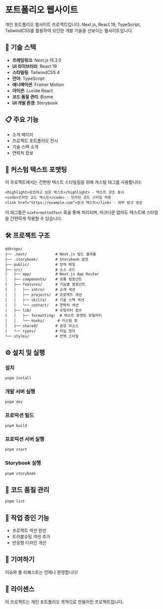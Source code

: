 # 포트폴리오 웹사이트

개인 포트폴리오 웹사이트 프로젝트입니다. Next.js, React 19, TypeScript, TailwindCSS를 활용하여 모던한 개발 기술을 선보이는 웹사이트입니다.

## 🚀 기술 스택

- **프레임워크**: Next.js 15.3.0
- **UI 라이브러리**: React 19
- **스타일링**: TailwindCSS 4
- **언어**: TypeScript
- **애니메이션**: Framer Motion
- **아이콘**: Lucide React
- **코드 품질 관리**: Biome
- **UI 개발 환경**: Storybook

## 📋 주요 기능

- 소개 페이지
- 프로젝트 포트폴리오 전시
- 기술 스택 소개
- 연락처 정보

## 📝 커스텀 텍스트 포맷팅

이 프로젝트에서는 간편한 텍스트 스타일링을 위해 커스텀 태그를 사용합니다:

```
<highlight>강조하고 싶은 텍스트</highlight> - 텍스트 강조 표시
<code>인라인 코드 텍스트</code> - 인라인 코드 스타일 적용
<link href="https://example.com">링크 텍스트</link> - 외부 링크 생성
```

이 태그들은 `useFormattedText` 훅을 통해 처리되며, 마크다운 없이도 텍스트에 스타일을 간편하게 적용할 수 있습니다.

## 🛠️ 프로젝트 구조

```
ddhrepo/
├── .next/             # Next.js 빌드 결과물
├── .storybook/        # Storybook 설정
├── public/            # 정적 파일
├── src/               # 소스 코드
│   ├── app/           # Next.js App Router
│   ├── components/    # 공통 컴포넌트
│   ├── features/      # 기능별 컴포넌트
│   │   ├── intro/     # 소개 섹션
│   │   ├── projects/  # 프로젝트 섹션
│   │   ├── skills/    # 기술 스택 섹션
│   │   └── contact/   # 연락처 섹션
│   ├── lib/           # 유틸리티 함수
│   │   ├── formatting/  # 텍스트 포맷팅 유틸리티
│   │   └── hooks/      # 커스텀 훅
│   ├── shared/        # 공유 리소스
│   └── types/         # 타입 정의
└── styles/            # 전역 스타일
```

## ⚙️ 설치 및 실행

### 설치

```bash
pnpm install
```

### 개발 서버 실행

```bash
pnpm dev
```

### 프로덕션 빌드

```bash
pnpm build
```

### 프로덕션 서버 실행

```bash
pnpm start
```

### Storybook 실행

```bash
pnpm storybook
```

## 🧪 코드 품질 관리

```bash
pnpm lint
```

## 📝 작업 중인 기능

- 프로젝트 섹션 완성
- 트러블슈팅 섹션 추가
- 반응형 디자인 개선

## 🤝 기여하기

이슈와 풀 리퀘스트는 언제나 환영합니다!

## 📄 라이센스

이 프로젝트는 개인 포트폴리오 목적으로 만들어진 프로젝트입니다.

